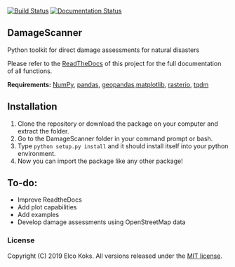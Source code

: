 [![Build Status](https://travis-ci.com/ElcoK/DamageScanner.svg?branch=master)](https://travis-ci.com/ElcoK/DamageScanner) [![Documentation Status](https://readthedocs.org/projects/damagescanner/badge/?version=latest)](https://damagescanner.readthedocs.io/en/latest/?badge=latest)

## DamageScanner
Python toolkit for direct damage assessments for natural disasters

Please refer to the [ReadTheDocs](http://damagescanner.readthedocs.io/) of this project for the full documentation of all functions. 

**Requirements:** [NumPy](http://www.numpy.org/), [pandas](https://pandas.pydata.org/), [geopandas](http://geopandas.org/),[matplotlib](https://matplotlib.org/), [rasterio](https://github.com/mapbox/rasterio), [tqdm](https://github.com/tqdm/tqdm) 

## Installation
1. Clone the repository or download the package on your computer and extract the folder.
2. Go to the DamageScanner folder in your command prompt or bash.
3. Type ``python setup.py install`` and it should install itself into your python environment.
4. Now you can import the package like any other package!

## To-do:
* Improve ReadtheDocs
* Add plot capabilities
* Add examples
* Develop damage assessments using OpenStreetMap data


### License
Copyright (C) 2019 Elco Koks. All versions released under the [MIT license](LICENSE).

